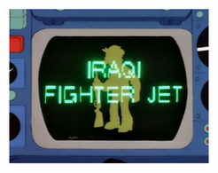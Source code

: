<a href = "https://www.youtube.com/watch?v=KjnR_J4zTGI">
	<img src = "image/iraqi-fighter-jet.jpg" alt = "Iraqi Fighter Jet" width = "360">
</a>
